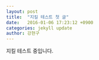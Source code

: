 ```yaml
---
layout: post
title:  "지킬 테스트 첫 글"
date:   2016-01-06 17:23:12 +0900
categories: jekyll update
author: 강현구
---
```

지킬 테스트 중입니다.